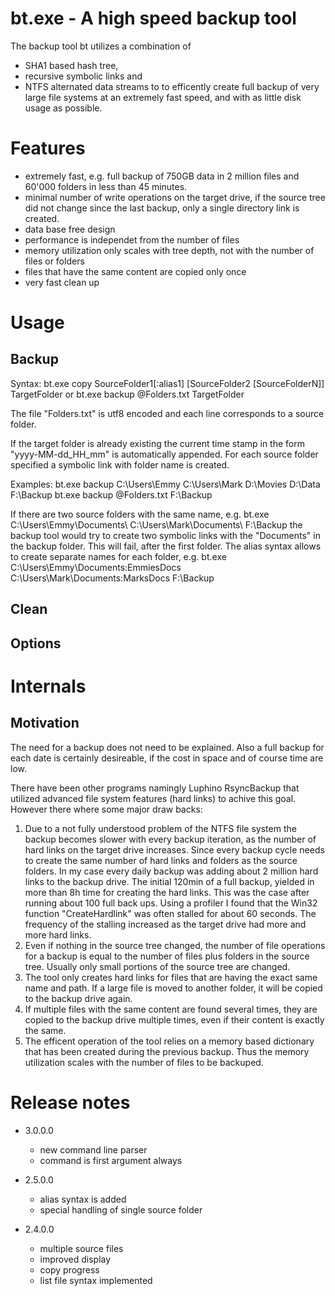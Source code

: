 bt.exe - A high speed backup tool
=================================
The backup tool bt utilizes a combination of 
- SHA1 based hash tree,
- recursive symbolic links and
- NTFS alternated data streams to 
to efficently create full backup of very large file systems at an extremely fast speed,
and with as little disk usage as possible.

Features
========
- extremely fast, e.g. full backup of 750GB data in 2 million files and 60'000 folders in less than 45 minutes.
- minimal number of write operations on the target drive, if the source tree did not change since the last backup,
  only a single directory link is created.
- data base free design
- performance is independet from the number of files
- memory utilization only scales with tree depth, not with the number of files or folders
- files that have the same content are copied only once
- very fast clean up

Usage
=====

Backup
------
Syntax:
	bt.exe copy SourceFolder1[:alias1] [SourceFolder2 [SourceFolderN]] TargetFolder
	   or
	bt.exe backup @Folders.txt TargetFolder
	
The file "Folders.txt" is utf8 encoded and each line corresponds to a source folder.

If the target folder is already existing the current time stamp in the form "yyyy-MM-dd_HH_mm" 
is automatically appended. For each source folder specified a symbolic link with folder name is
created.

Examples:
	bt.exe backup C:\Users\Emmy C:\Users\Mark D:\Movies D:\Data F:\Backup
	bt.exe backup @Folders.txt F:\Backup
	
If there are two source folders with the same name, e.g.
	bt.exe C:\Users\Emmy\Documents\ C:\Users\Mark\Documents\ F:\Backup
the backup tool would try to create two symbolic links with the "Documents" in the backup folder. 
This will fail, after the first folder. The alias syntax allows to create separate names for each
folder, e.g.
	bt.exe C:\Users\Emmy\Documents\:EmmiesDocs C:\Users\Mark\Documents\:MarksDocs F:\Backup

Clean
-----
   
   
Options
-------   
   
Internals
=========
Motivation
----------
The need for a backup does not need to be explained. Also a full backup for each date is certainly 
desireable, if the cost in space and of course time are low.

There have been other programs namingly Luphino RsyncBackup that utilized advanced file system features
(hard links) to achive this goal.
However there where some major draw backs:
1. Due to a not fully understood problem of the NTFS file system the backup becomes slower with every backup 
   iteration, as the number of hard links on the target drive increases. Since every backup cycle needs to create
   the same number of hard links and folders as the source folders. In my case every daily backup was adding about
   2 million hard links to the backup drive. The initial 120min of a full backup, yielded in more than 8h time for
   creating the hard links. This was the case after running about 100 full back ups. Using a profiler I found that
   the Win32 function "CreateHardlink" was often stalled for about 60 seconds. The frequency of the stalling increased
   as the target drive had more and more hard links.
2. Even if nothing in the source tree changed, the number of file operations for a backup is equal to the number
   of files plus folders in the source tree. Usually only small portions of the source tree are changed.
3. The tool only creates hard links for files that are having the exact same name and path. If a large file
   is moved to another folder, it will be copied to the backup drive again.
4. If multiple files with the same content are found several times, they are copied to the backup drive multiple
   times, even if their content is exactly the same.
5. The efficent operation of the tool relies on a memory based dictionary that has been created during the previous
   backup. Thus the memory utilization scales with the number of files to be backuped.


Release notes
=============
- 3.0.0.0
	* new command line parser
	* command is first argument always
	
- 2.5.0.0
	* alias syntax is added
	* special handling of single source folder
	
- 2.4.0.0
	* multiple source files
	* improved display
	* copy progress
	* list file syntax implemented
